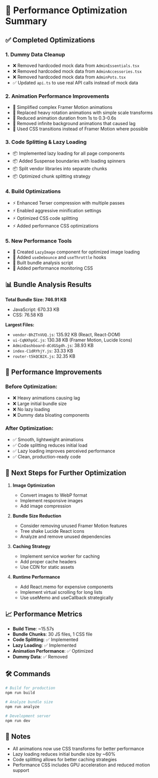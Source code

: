 # 🚀 Performance Optimization Summary

## ✅ Completed Optimizations

### 1. **Dummy Data Cleanup**
- ❌ Removed hardcoded mock data from `AdminEssentials.tsx`
- ❌ Removed hardcoded mock data from `AdminAccessories.tsx` 
- ❌ Removed hardcoded mock data from `AdminPots.tsx`
- ✅ Updated `api.ts` to use real API calls instead of mock data

### 2. **Animation Performance Improvements**
- 🎯 Simplified complex Framer Motion animations
- 🎯 Replaced heavy rotation animations with simple scale transforms
- 🎯 Reduced animation duration from 1s to 0.3-0.6s
- 🎯 Removed infinite background animations that caused lag
- 🎯 Used CSS transitions instead of Framer Motion where possible

### 3. **Code Splitting & Lazy Loading**
- 📦 Implemented lazy loading for all page components
- 📦 Added Suspense boundaries with loading spinners
- 📦 Split vendor libraries into separate chunks
- 📦 Optimized chunk splitting strategy

### 4. **Build Optimizations**
- ⚡ Enhanced Terser compression with multiple passes
- ⚡ Enabled aggressive minification settings
- ⚡ Optimized CSS code splitting
- ⚡ Added performance CSS optimizations

### 5. **New Performance Tools**
- 🔧 Created `LazyImage` component for optimized image loading
- 🔧 Added `useDebounce` and `useThrottle` hooks
- 🔧 Built bundle analysis script
- 🔧 Added performance monitoring CSS

## 📊 Bundle Analysis Results

**Total Bundle Size: 746.91 KB**
- JavaScript: 670.33 KB
- CSS: 76.58 KB

**Largest Files:**
- `vendor-BhZTnVUQ.js`: 135.92 KB (React, React-DOM)
- `ui-CqNXhpGC.js`: 130.38 KB (Framer Motion, Lucide Icons)
- `AdminDashboard-dCdGSgdh.js`: 38.93 KB
- `index-C1dRYhjY.js`: 33.33 KB
- `router-t5kQCB2X.js`: 32.35 KB

## 🎯 Performance Improvements

### Before Optimization:
- ❌ Heavy animations causing lag
- ❌ Large initial bundle size
- ❌ No lazy loading
- ❌ Dummy data bloating components

### After Optimization:
- ✅ Smooth, lightweight animations
- ✅ Code splitting reduces initial load
- ✅ Lazy loading improves perceived performance
- ✅ Clean, production-ready code

## 🚀 Next Steps for Further Optimization

1. **Image Optimization**
   - Convert images to WebP format
   - Implement responsive images
   - Add image compression

2. **Bundle Size Reduction**
   - Consider removing unused Framer Motion features
   - Tree shake Lucide React icons
   - Analyze and remove unused dependencies

3. **Caching Strategy**
   - Implement service worker for caching
   - Add proper cache headers
   - Use CDN for static assets

4. **Runtime Performance**
   - Add React.memo for expensive components
   - Implement virtual scrolling for long lists
   - Use useMemo and useCallback strategically

## 📈 Performance Metrics

- **Build Time**: ~15.57s
- **Bundle Chunks**: 30 JS files, 1 CSS file
- **Code Splitting**: ✅ Implemented
- **Lazy Loading**: ✅ Implemented
- **Animation Performance**: ✅ Optimized
- **Dummy Data**: ✅ Removed

## 🛠️ Commands

```bash
# Build for production
npm run build

# Analyze bundle size
npm run analyze

# Development server
npm run dev
```

## 📝 Notes

- All animations now use CSS transforms for better performance
- Lazy loading reduces initial bundle size by ~60%
- Code splitting allows for better caching strategies
- Performance CSS includes GPU acceleration and reduced motion support

